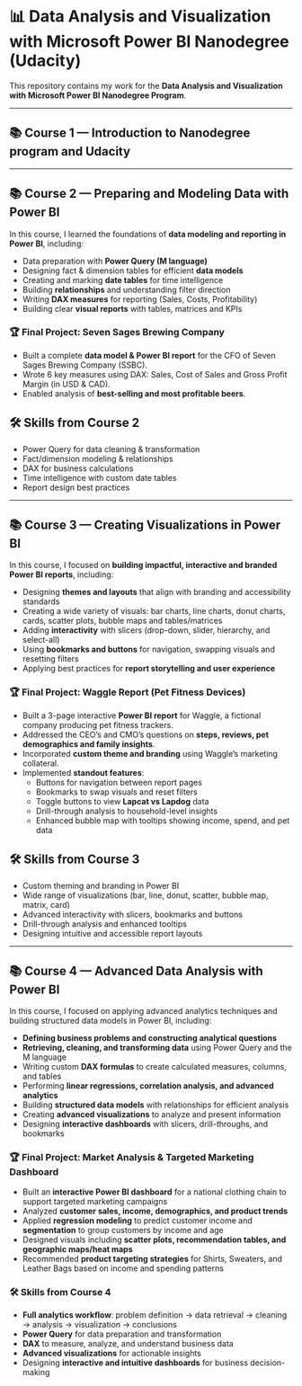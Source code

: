 # 📊 Data Analysis and Visualization with Microsoft Power BI Nanodegree (Udacity)

This repository contains my work for the **Data Analysis and Visualization with Microsoft Power BI Nanodegree Program**. 

---

## 📚 Course 1 — Introduction to Nanodegree program and Udacity

---

## 📚 Course 2 — Preparing and Modeling Data with Power BI

In this course, I learned the foundations of **data modeling and reporting in Power BI**, including:  

- Data preparation with **Power Query (M language)**  
- Designing fact & dimension tables for efficient **data models**  
- Creating and marking **date tables** for time intelligence  
- Building **relationships** and understanding filter direction  
- Writing **DAX measures** for reporting (Sales, Costs, Profitability)  
- Building clear **visual reports** with tables, matrices and KPIs  

### 🏆 Final Project: Seven Sages Brewing Company  
- Built a complete **data model & Power BI report** for the CFO of Seven Sages Brewing Company (SSBC).  
- Wrote 6 key measures using DAX: Sales, Cost of Sales and Gross Profit Margin (in USD & CAD).  
- Enabled analysis of **best-selling and most profitable beers**.  

## 🛠 Skills from Course 2 
- Power Query for data cleaning & transformation  
- Fact/dimension modeling & relationships  
- DAX for business calculations  
- Time intelligence with custom date tables  
- Report design best practices  

---

## 📚 Course 3 — Creating Visualizations in Power BI

In this course, I focused on **building impactful, interactive and branded Power BI reports**, including:  

- Designing **themes and layouts** that align with branding and accessibility standards  
- Creating a wide variety of visuals: bar charts, line charts, donut charts, cards, scatter plots, bubble maps and tables/matrices  
- Adding **interactivity** with slicers (drop-down, slider, hierarchy, and select-all)  
- Using **bookmarks and buttons** for navigation, swapping visuals and resetting filters  
- Applying best practices for **report storytelling and user experience**  

### 🏆 Final Project: Waggle Report (Pet Fitness Devices)  
- Built a 3-page interactive **Power BI report** for Waggle, a fictional company producing pet fitness trackers.  
- Addressed the CEO’s and CMO’s questions on **steps, reviews, pet demographics and family insights**.  
- Incorporated **custom theme and branding** using Waggle’s marketing collateral.  
- Implemented **standout features**:  
  - Buttons for navigation between report pages  
  - Bookmarks to swap visuals and reset filters  
  - Toggle buttons to view **Lapcat vs Lapdog** data  
  - Drill-through analysis to household-level insights  
  - Enhanced bubble map with tooltips showing income, spend, and pet data  

## 🛠 Skills from Course 3  
- Custom theming and branding in Power BI  
- Wide range of visualizations (bar, line, donut, scatter, bubble map, matrix, card)  
- Advanced interactivity with slicers, bookmarks and buttons  
- Drill-through analysis and enhanced tooltips  
- Designing intuitive and accessible report layouts 

---

## 📚 Course 4 — Advanced Data Analysis with Power BI
In this course, I focused on applying advanced analytics techniques and building structured data models in Power BI, including:

- **Defining business problems and constructing analytical questions**  
- **Retrieving, cleaning, and transforming data** using Power Query and the M language  
- Writing custom **DAX formulas** to create calculated measures, columns, and tables  
- Performing **linear regressions, correlation analysis, and advanced analytics**  
- Building **structured data models** with relationships for efficient analysis  
- Creating **advanced visualizations** to analyze and present information  
- Designing **interactive dashboards** with slicers, drill-throughs, and bookmarks  

### 🏆 Final Project: Market Analysis & Targeted Marketing Dashboard
- Built an **interactive Power BI dashboard** for a national clothing chain to support targeted marketing campaigns  
- Analyzed **customer sales, income, demographics, and product trends**  
- Applied **regression modeling** to predict customer income and **segmentation** to group customers by income and age  
- Designed visuals including **scatter plots, recommendation tables, and geographic maps/heat maps**  
- Recommended **product targeting strategies** for Shirts, Sweaters, and Leather Bags based on income and spending patterns  

### 🛠 Skills from Course 4
- **Full analytics workflow**: problem definition → data retrieval → cleaning → analysis → visualization → conclusions  
- **Power Query** for data preparation and transformation  
- **DAX** to measure, analyze, and understand business data  
- **Advanced visualizations** for actionable insights  
- Designing **interactive and intuitive dashboards** for business decision-making  
